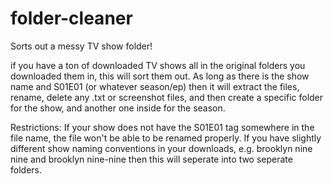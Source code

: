 # folder-cleaner

Sorts out a messy TV show folder!

if you have a ton of downloaded TV shows all in the original folders you downloaded them in, this will sort them out. As long as there is the show name and S01E01 (or whatever season/ep) then it will extract the files, rename, delete any .txt or screenshot files, and then create a specific folder for the show, and another one inside for the season.

Restrictions: If your show does not have the S01E01 tag somewhere in the file name, the file won't be able to be renamed properly.
              If you have slightly different show naming conventions in your downloads, e.g. brooklyn nine nine and brooklyn nine-nine then               this will seperate into two seperate folders.
